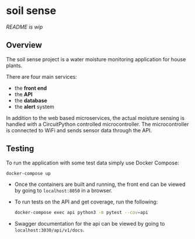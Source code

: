 # soil sense

*README is wip*

## Overview

The soil sense project is a water moisture monitoring application for house plants. 

There are four main services:

- the __front end__ 
- the __API__ 
- the __database__
- the __alert__ system 

In addition to the web based microservices, the actual moisture sensing is handled with a CircuitPython controlled microcontroller. The microcontroller is connected to WiFi and sends sensor data through the API.

## Testing

To run the application with some test data simply use Docker Compose:

```bash
docker-compose up
```

- Once the containers are built and running, the front end can be viewed by going to `localhost:8050` in a browser.

- To run tests on the API and get coverage, run the following:

    ```bash
    docker-compose exec api python3 -m pytest --cov=api
    ```

- Swagger documentation for the api can be viewed by going to `localhost:3030/api/v1/docs`.
